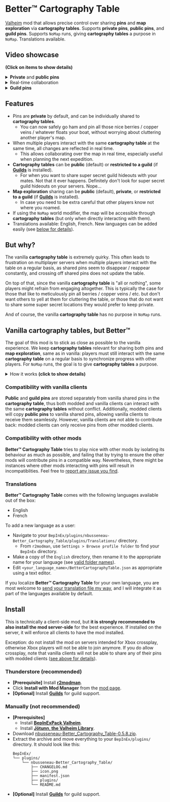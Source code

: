 # Better™️ Cartography Table

[Valheim](https://store.steampowered.com/app/892970/Valheim/) mod that allows precise control over sharing **pins** and **map exploration** via **cartography tables**.
Supports **private pins**, **public pins**, and **guild pins**.
Supports `NoMap` runs, giving **cartography tables** a purpose in `NoMap`.
Translations available.

## Video showcase

**(Click on items to show details)**

<details>
<summary><b>Private</b> and <b>public pins</b></summary>

Astrid and Brynhild are playing together, however Astrid has a tad too many mushroom pins for Brynhild's liking.
Thanks to **Better™️ Cartography Table**, their friendship is safe, as Astrid can selectively decide which pins to share on the **public cartography table**.

https://github.com/nbusseneau/BetterCartographyTable/assets/4659919/e13e6267-88ad-4aee-bdfe-f78e807bc2f8

</details>

<details>
<summary>Real-time collaboration</summary>

Astrid and Brynhild are planning their next expedition.
Thanks to **Better™️ Cartography Table**, it will be a great success, as they can collaborate and prepare it in real time on the **public cartography table**.

https://github.com/nbusseneau/BetterCartographyTable/assets/4659919/e535a301-994f-4129-b9ec-3e51685bab2c

</details>

<details>
<summary><b>Guild pins</b></summary>

Astrid and Brynhild are members of rival guilds (The Mushroom Enjoyers and The Ground Shakers), and neither wants their archnemesis to know about their secret hideout.
Thanks to **Better™️ Cartography Table**, their rivalry is fueled, as guild members can share **guild-only pins** on their **guild-restricted cartography table**.

https://github.com/nbusseneau/BetterCartographyTable/assets/4659919/421e90b4-f00f-4047-b9ce-3839ac499035

</details>

## Features

- Pins are **private** by default, and can be individually shared to **cartography tables**.
  - You can now safely go ham and pin all those nice berries / copper veins / whatever floats your boat, without worrying about cluttering another player's map.
- When multiple players interact with the same **cartography table** at the same time, all changes are reflected in real time.
  - This allows collaborating over the map in real time, especially useful when planning the next expedition.
- **Cartography tables** can be **public** (default) or **restricted to a guild** (if [**Guilds**](https://thunderstore.io/c/valheim/p/Smoothbrain/Guilds/) is installed).
  - For when you want to share super secret guild hideouts with your mates. Not that it ever happens. Definitely don't look for super secret guild hideouts on your servers. Nope...
- **Map exploration** sharing can be **public** (default), **private**, or **restricted to a guild** (if [**Guilds**](https://thunderstore.io/c/valheim/p/Smoothbrain/Guilds/) is installed).
  - In case you need to be extra careful that other players know not where you roamed.
- If using the `NoMap` world modifier, the map will be accessible through **cartography tables** (but only when directly interacting with them).
- Translations available: English, French. New languages can be added easily (see [below for details](#translations)).

## But why?

The vanilla **cartography table** is extremely quirky.
This often leads to frustration on multiplayer servers when multiple players interact with the table on a regular basis, as shared pins seem to disappear / reappear constantly, and crossing off shared pins does not update the table.

On top of that, since the vanilla **cartography table** is "all or nothing", some players might refrain from engaging altogether.
This is typically the case for those that like to meticulously pin all berries / copper veins / etc. but don't want others to yell at them for cluttering the table, or those that do not want to share some super secret locations they would prefer to keep private.

And of course, the vanilla **cartography table** has no purpose in `NoMap` runs.

## Vanilla cartography tables, but Better™️

The goal of this mod is to stick as close as possible to the vanilla experience.
We keep **cartography tables** relevant for sharing both pins and **map exploration**, same as in vanilla: players must still interact with the same **cartography table** on a regular basis to synchronize progress with other players.
For `NoMap` runs, the goal is to give **cartography tables** a purpose.

<details>
<summary>How it works <b>(click to show details)</b></summary>

- When opening the map without interacting with a **cartography table**:
  - Your **private pins** can be interacted with, same as in vanilla.
  - **Public** or **guild pins** previously retrieved from a **cartography table** can be shown or hidden (akin to vanilla shared pins), but cannot be interacted with (cannot cross off, cannot remove).
  - In `NoMap` runs, the map will still refuse to open: it can only open by interacting with a **cartography table**.
- When hovering a **cartography table**:
  - Text will appear (akin to vanilla) and list information about the table and how to interact with it.
  - If [**Guilds**](https://thunderstore.io/c/valheim/p/Smoothbrain/Guilds/) is installed, the table can be switched between **public mode** (default) or **guild mode**. When a table is in **guild mode**, only its guild members can interact with it.
- When interacting with a **cartography table**:
  - Retrieve other players' **map exploration** currently shared to the table, same as in vanilla.
  - If **map exploration** sharing is in **public mode** (default) or **guild mode** (and we are interacting with a **guild table**), share your **map exploration** to the table.
  - Retrieve **public** or **guild pins** currently shared to the table.
  - Open the map:
    - Your **private pins** can be interacted with, same as in vanilla, but can additionally be shared to the table (becoming **public** or **guild pins**).
    - **Public** or **guild pins** can be crossed off / removed akin to vanilla, or unshared from the table (becoming **private pins** on your map).
    - When multiple players interact with the same **cartography table** at the same time, all changes to **public** or **guild pins** are reflected in real time.

</details>

### Compatibility with vanilla clients

**Public** and **guild pins** are stored separately from vanilla shared pins in the **cartography table**, thus both modded and vanilla clients can interact with the same **cartography tables** without conflict.
Additionally, modded clients will copy **public pins** to vanilla shared pins, allowing vanilla clients to receive them seamlessly.
However, vanilla clients are not able to contribute back: modded clients can only receive pins from other modded clients.

### Compatibility with other mods

**Better™️ Cartography Table** tries to play nice with other mods by isolating its behaviour as much as possible, and failing that by trying to ensure the other mods will contribute pins in a compatible way. Nevertheless, there might be instances where other mods interacting with pins will result in incompatiblities. Feel free to [report any issue you find](https://github.com/nbusseneau/BetterCartographyTable/issues/new).

### Translations

**Better™️ Cartography Table** comes with the following languages available out of the box:

- English
- French

To add a new language as a user:

- Navigate to your `BepInEx/plugins/nbusseneau-Better_Cartography_Table/plugins/Translations/` directory.
  - From `r2modman`, use `Settings > Browse profile folder` to find your `BepInEx` directory.
- Make a copy of the `English` directory, then rename it to the appropriate name for your language (see [valid folder names](https://valheim-modding.github.io/Jotunn/data/localization/language-list.html)).
- Edit `<your_language_name>/BetterCartographyTable.json` as appropriate using a text editor.

If you localize **Better™️ Cartography Table** for your own language, you are most welcome to [send your translation file my way](https://github.com/nbusseneau/BetterCartographyTable/issues/new), and I will integrate it as part of the languages available by default.

## Install

This is technically a client-side mod, but **it is strongly recommended to also install the mod server-side** for the best experience.
If installed on the server, it will enforce all clients to have the mod installed.

Exception: do not install the mod on servers intended for Xbox crossplay, otherwise Xbox players will not be able to join anymore.
If you do allow crossplay, note that vanilla clients will not be able to share any of their pins with modded clients ([see above for details](#compatibility-with-vanilla-clients)).

### Thunderstore (recommended)

- **[Prerequisite]** Install [**r2modman**](https://thunderstore.io/c/valheim/p/ebkr/r2modman/).
- Click **Install with Mod Manager** from the [mod page](https://thunderstore.io/c/valheim/p/nbusseneau/Better_Cartography_Table/).
- **[Optional]** Install [**Guilds**](https://thunderstore.io/c/valheim/p/Smoothbrain/Guilds/) for guild support.

### Manually (not recommended)

- **[Prerequisites]**
  - Install [**BepInExPack Valheim**](https://thunderstore.io/c/valheim/p/denikson/BepInExPack_Valheim/).
  - Install [**Jötunn, the Valheim Library**](https://thunderstore.io/c/valheim/p/ValheimModding/Jotunn/).
- Download [nbusseneau-Better_Cartography_Table-0.5.8.zip](https://github.com/nbusseneau/BetterCartographyTable/releases/latest/download/nbusseneau-Better_Cartography_Table-0.5.8.zip).
- Extract the archive and move everything to your `BepInEx/plugins/` directory. It should look like this:
  ```
  BepInEx/
  └── plugins/
      └── nbusseneau-Better_Cartography_Table/
          ├── CHANGELOG.md
          ├── icon.png
          ├── manifest.json
          ├── plugins/
          └── README.md
  ```
- **[Optional]** Install [**Guilds**](https://thunderstore.io/c/valheim/p/Smoothbrain/Guilds/) for guild support.
